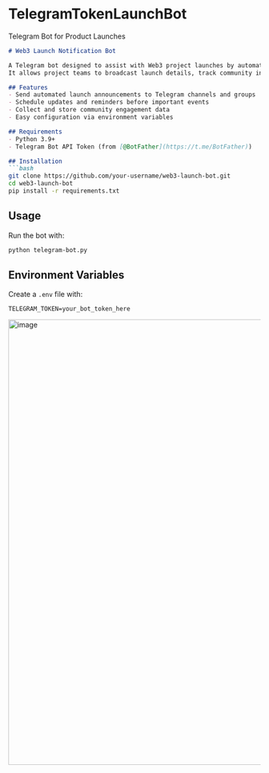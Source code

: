 # TelegramTokenLaunchBot
Telegram Bot for Product Launches


````markdown
# Web3 Launch Notification Bot

A Telegram bot designed to assist with Web3 project launches by automating community updates, announcements, and engagement.  
It allows project teams to broadcast launch details, track community interactions, and streamline communication.

## Features
- Send automated launch announcements to Telegram channels and groups
- Schedule updates and reminders before important events
- Collect and store community engagement data
- Easy configuration via environment variables

## Requirements
- Python 3.9+
- Telegram Bot API Token (from [@BotFather](https://t.me/BotFather))

## Installation
```bash
git clone https://github.com/your-username/web3-launch-bot.git
cd web3-launch-bot
pip install -r requirements.txt
````

## Usage

Run the bot with:

```bash
python telegram-bot.py
```

## Environment Variables

Create a `.env` file with:

```
TELEGRAM_TOKEN=your_bot_token_here
```
<img width="592" height="888" alt="image" src="https://github.com/user-attachments/assets/de65a034-9acd-49ca-959c-ac734d5cf0b0" />
